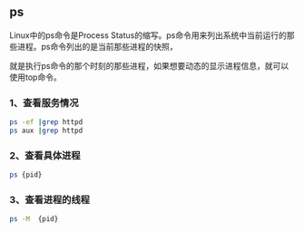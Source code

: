 ## ps
Linux中的ps命令是Process Status的缩写。ps命令用来列出系统中当前运行的那些进程。ps命令列出的是当前那些进程的快照，

就是执行ps命令的那个时刻的那些进程，如果想要动态的显示进程信息，就可以使用top命令。

### 1、查看服务情况

```sh
ps -ef |grep httpd 
ps aux |grep httpd 
```

### 2、查看具体进程

```sh
ps {pid}
```

### 3、查看进程的线程

```sh
ps -M  {pid}
```
